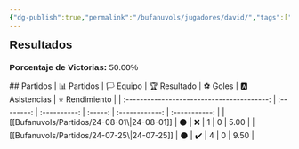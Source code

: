 ```yaml
---
{"dg-publish":true,"permalink":"/bufanuvols/jugadores/david/","tags":["estadisticas"]}
---
```



<span><span><strong style="font-size:1.5em; font-family:&quot;Poppins&quot;, sans-serif;">Resultados</strong></span></span><div style="width: 70%; margin: 0px auto;"><canvas height="0" width="0" style="display: block; box-sizing: border-box; height: 0px; width: 0px;"></canvas></div><p><span><div style="text-align: left; margin-top: 20px; font-family: 'Poppins', sans-serif; font-size: 1.1em;">
	<strong>Porcentaje de Victorias: </strong>
	<span>50.00%</span>
</div></span></p>
## Partidos
|                📊 Partidos                 | 🏳️ Equipo | 🏆 Resultado | ⚽ Goles | 🅰 Asistencias | ⭐ Rendimiento |
| :----------------------------------------: | :--------: | :----------: | :-----: | :------------: | :-----------: |
| [[Bufanuvols/Partidos/24-08-01\|24-08-01]] |     ⚫      |      ❌       |    1    |       0        |     5.00      |
| [[Bufanuvols/Partidos/24-07-25\|24-07-25]] |     ⚫      |      ✔️      |    4    |       0        |     9.50      |
